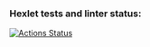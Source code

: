 ### Hexlet tests and linter status:
[![Actions Status](https://github.com/nurlanFromLagan/php-project-lvl1/workflows/hexlet-check/badge.svg)](https://github.com/nurlanFromLagan/php-project-lvl1/actions)